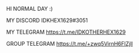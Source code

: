 HI NORMAL DAY :)

MY DISCORD IDKHEX1629#3051

MY TELEGRAM https://t.me/IDKOTHERHEX1629

GROUP TELEGRAM https://t.me/+zwq5VirnH6FlZjll
